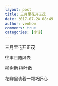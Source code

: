 ```yaml
---
layout: post
title: 三月里花开正茂
date: 2017-07-28 08:49
author: venhow
comments: true
categories: [小诗]
---
```

三月里花开正茂

往事且随风去

柳树新 桃叶嫩

花瓣里装着一颗巧肝心
